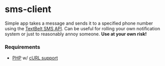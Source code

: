 # sms-client
Simple app takes a message and sends it to a specified phone number using the [TextBelt SMS API](http://textbelt.com/). Can be useful for rolling your own notification system or just to reasonably annoy someone. **Use at your own risk!**

### Requirements
* [PHP](http://php.net/) w/ [cURL support](http://php.net/manual/en/book.curl.php)
